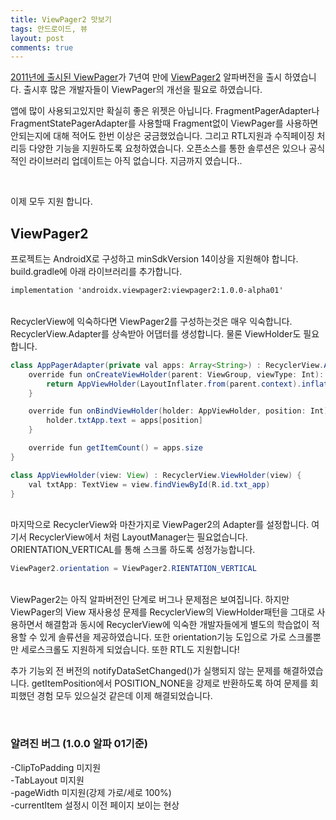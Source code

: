 ```yaml
---
title: ViewPager2 맛보기
tags: 안드로이드, 뷰
layout: post
comments: true
---
```


[2011년에 출시된 ViewPager](https://android-developers.googleblog.com/2011/08/horizontal-view-swiping-with-viewpager.html)가 7년여 만에 [ViewPager2](https://developer.android.com/jetpack/androidx/releases/viewpager2#1.0.0-alpha01) 알파버전을 출시 하였습니다. 출시후 많은 개발자들이 ViewPager의 개선을 필요로 하였습니다.

앱에 많이 사용되고있지만 확실히 좋은 위젯은 아닙니다. FragmentPagerAdapter나 FragmentStatePagerAdapter를 사용할때 Fragment없이 ViewPager를 사용하면 안되는지에 대해 적어도 한번 이상은 궁금했었습니다. 
그리고 RTL지원과 수직페이징 처리등 다양한 기능을 지원하도록 요청하였습니다. 오픈소스를 통한 솔루션은 있으나 공식적인 라이브러리 업데이트는 아직 없습니다. 지금까지 였습니다..  

<br>

이제 모두 지원 합니다.  
## ViewPager2  

프로젝트는 AndroidX로 구성하고 minSdkVersion 14이상을 지원해야 합니다.
build.gradle에 아래 라이브러리를 추가합니다.
```xml
implementation 'androidx.viewpager2:viewpager2:1.0.0-alpha01'
```

<br>
RecyclerView에 익숙하다면 ViewPager2를 구성하는것은 매우 익숙합니다. RecyclerView.Adapter를 상속받아 어댑터를 생성합니다. 물론 ViewHolder도 필요합니다.  

```java
class AppPagerAdapter(private val apps: Array<String>) : RecyclerView.Adapter<AppViewHolder>() {
    override fun onCreateViewHolder(parent: ViewGroup, viewType: Int): AppViewHolder {
        return AppViewHolder(LayoutInflater.from(parent.context).inflate(R.layout.app_pager_item, parent, false))
    }

    override fun onBindViewHolder(holder: AppViewHolder, position: Int) {
        holder.txtApp.text = apps[position]
    }

    override fun getItemCount() = apps.size
}

class AppViewHolder(view: View) : RecyclerView.ViewHolder(view) {
    val txtApp: TextView = view.findViewById(R.id.txt_app)
}
```

<br>
마지막으로 RecyclerView와 마찬가지로 ViewPager2의 Adapter를 설정합니다. 여기서 RecyclerView에서 처럼 LayoutManager는 필요없습니다. ORIENTATION_VERTICAL를 통해 스크롤 하도록 성정가능합니다.  

```java
ViewPager2.orientation = ViewPager2.RIENTATION_VERTICAL
```

<br>
ViewPager2는 아직 알파버전인 단계로 버그나 문제점은 보여집니다. 하지만 ViewPager의 View 재사용성 문제를 RecyclerView의 ViewHolder패턴을 그대로 사용하면서 해결함과 동시에 RecyclerView에 익숙한 개발자들에게 별도의 학습없이 적용할 수 있게 솔류션을 제공하였습니다. 또한 orientation기능 도입으로 가로 스크롤뿐만 세로스크롤도 지원하게 되었습니다. 또한 RTL도 지원합니다!  

추가 기능외 전 버전의 notifyDataSetChanged()가 실행되지 않는 문제를 해결하였습니다. getItemPosition에서 POSITION_NONE을 강제로 반환하도록 하여 문제를 회피했던 경험 모두 있으실것 같은데 이제 해결되었습니다.  

<br>

### 알려진 버그 (1.0.0 알파 01기준)  
-ClipToPadding 미지원  
-TabLayout 미지원  
-pageWidth 미지원(강제 가로/세로 100%)  
-currentItem 설정시 이전 페이지 보이는 현상  
